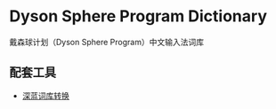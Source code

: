 # Dyson Sphere Program Dictionary

戴森球计划（Dyson Sphere Program）中文输入法词库

## 配套工具

- [深蓝词库转换](https://github.com/studyzy/imewlconverter)

